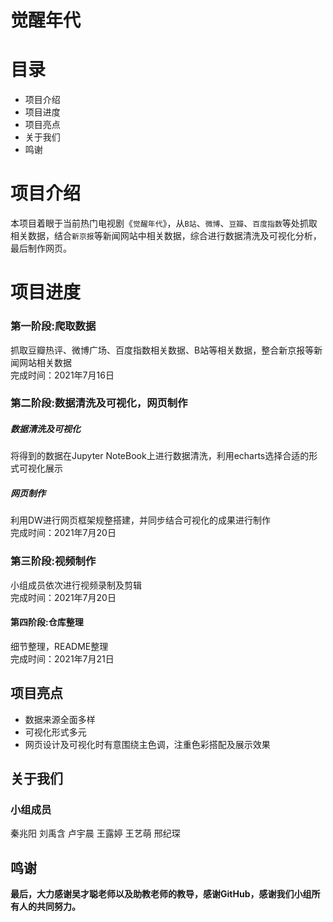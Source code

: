# 觉醒年代
# 目录

* 项目介绍
* 项目进度
* 项目亮点
* 关于我们
* 鸣谢

# 项目介绍

本项目着眼于当前热门电视剧《`觉醒年代`》，从`B站`、`微博`、`豆瓣`、`百度指数`等处抓取相关数据，结合`新京报`等新闻网站中相关数据，综合进行数据清洗及可视化分析，最后制作网页。

# 项目进度

### 第一阶段:爬取数据
抓取豆瓣热评、微博广场、百度指数相关数据、B站等相关数据，整合新京报等新闻网站相关数据<br>
完成时间：2021年7月16日

### 第二阶段:数据清洗及可视化，网页制作
##### 数据清洗及可视化
将得到的数据在Jupyter NoteBook上进行数据清洗，利用echarts选择合适的形式可视化展示<br>
##### 网页制作
利用DW进行网页框架规整搭建，并同步结合可视化的成果进行制作<br>
完成时间：2021年7月20日

### 第三阶段:视频制作
小组成员依次进行视频录制及剪辑<br>
完成时间：2021年7月20日

#### 第四阶段:仓库整理
细节整理，README整理<br>
完成时间：2021年7月21日
## 项目亮点
* 数据来源全面多样<br>
* 可视化形式多元<br>
* 网页设计及可视化时有意围绕主色调，注重色彩搭配及展示效果<br>

## 关于我们
### 小组成员
秦兆阳 刘禹含 卢宇晨 王露婷 王艺萌 邢纪琛

## 鸣谢
**最后，大力感谢吴才聪老师以及助教老师的教导，感谢GitHub，感谢我们小组所有人的共同努力。**

